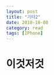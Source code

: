 ```yaml
---
layout: post
title: "기타2"
date: 2018-10-08
category: read
tags: [IPhone]
---
```

# 이것저것
<!-- more -->
